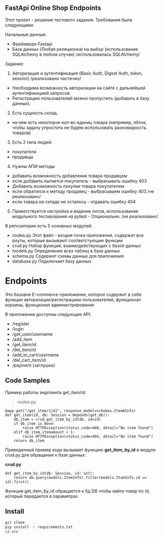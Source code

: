 ## FastApi Online Shop Endpoints

Этот проект - решение тестового задания. Требования были следующими: 

Начальные данные:
- Фреймворк Fastapi
- База данных (Любая реляционка) на выбор (использование SQLAlchemy в любом случае)
 /использовалась SQLAlchemy/

Задание:
1. Авторизация и аутентификация (Basic Auth, Digest Auth, token, session) /реализовано частично/
- Необходима возможность авторизации на сайте с дальнейшей аутентификацией запросов.
- Регистрацию пользователей можно пропустить (добавить в базу данных). 
2. Есть сущность склад.
- на нем есть некоторое кол-во единиц товара (например, яблок, чтобы задачу упростить
не будем использовать разновидность товаров)
3. Есть 2 типа людей:
- покупатели
- продавцы
4. Нужны АПИ методы
- добавить возможность добавления товара продавцом
- если добавить пытается покупатель - выбрасывать ошибку 403
- Добавить возможность покупки товара покупателем
- если обратился к методу продавец - выбрасываем ошибку 403 /не реализовано/
- если товара на складе не осталось - отдавать ошибку 404
5. Приветствуется настройка и ведение логов, использование модульного тестирования на
 pytest - Опционально. /не реализовано/

В репозитории есть 5 основных модулей:

+ routes.py 
Этот файл - входня точка приложения, содержит все роуты, которые вызывают соответстующие функции
+ crud.py
Набор функций, взаимодействующих с базой данных
+ models.py
Определение всех таблиц в базе данных
+ schema.py
Содержит схемы данных для приложения
+ database.py
Подключает базу данных


# Endpoints
Это базовое E-commerce-приложение, которое содержит в себе функции авторизации/регистрациии пользователей, функционал корзины, функционал администрирования

В приложении доступны следующие API:

+ /register
+ /login
+ /get_user/username
+ /add_item
+ /get_item/id
+ /del_item/id
+ /add_to_cart/username
+ /del_cart_item/id
+ /payment (заглушка)

## Code Samples

Пример работы эндпоинта get_item/id:

> routes.py
```
@app.get("/get_item/{id}", response_model=schemas.ItemAInfo)
def get_item(id, db: Session = Depends(get_db)):
    db_item = crud.get_item_by_id(db, id=id)
    if db_item is None:
        raise HTTPException(status_code=400, detail="No item found")
    elif db_item.itemamount < 1:
        raise HTTPException(status_code=404, detail="No item found")
    return db_item
```

Приведенный пример кода вызывает функцию <b>get_item_by_id</b> в модуле crud.py для обращения к базе данных:

<b>crud.py</b>
```
def get_item_by_id(db: Session, id: int):
    return db.query(models.ItemInfo).filter(models.ItemInfo.id == id).first()
```
Функция get_item_by_id обращается к бд DB чтобы найти товар по id, который передается в параметрах


## Install

```sh
git clone 
pip install -r requirements.txt
cd src
```

